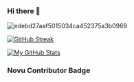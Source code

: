 ### Hi there 👋

![edebd27aaf5015034ca452375a3b0969](https://user-images.githubusercontent.com/32809211/87786036-e7cdfa80-c856-11ea-9190-f4106d1fbc43.gif)

[![GitHub Streak](https://streak-stats.demolab.com?user=Atharva1723&theme=highcontrast&hide_border=true&border_radius=4.9&date_format=j%20M%5B%20Y%5D&fire=00FF06&ring=FF0202&stroke=0D07FF&dates=00FF4A&sideLabels=EB5454)](https://git.io/streak-stats)
<!--
**Atharva1723/Atharva1723** is a ✨ _special_ ✨ repository because its `README.md` (this file) appears on your GitHub profile.

Here are some ideas to get you started:

- 🔭 I’m currently working on ...
- 🌱 I’m currently learning ...
- 👯 I’m looking to collaborate on ...
- 🤔 I’m looking for help with ...
- 💬 Ask me about ...
- 📫 How to reach me: ...
- 😄 Pronouns: ...
- ⚡ Fun fact: ...
-->
[![My GitHub Stats](https://github-readme-stats.vercel.app/api/?username=Atharva1723&count_private=true&theme=tokyonight&showicons=true)]()

### Novu Contributor Badge

<a href="https://novu.co/contributors/Atharva1723/">

